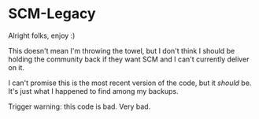 # SCM-Legacy
Alright folks, enjoy :)

This doesn't mean I'm throwing the towel, but I don't think I should be holding the community back if they want SCM and I can't currently deliver on it.

I can't promise this is the most recent version of the code, but it *should* be. It's just what I happened to find among my backups.

Trigger warning: this code is bad. Very bad.
